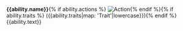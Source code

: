 **{{ability.name}}**{% if ability.actions %} ![Action](/icons/Action/{{ability.actions}}.png#height=18){% endif %}{% if ability.traits %} ({{ability.traits|map: 'Trait'|lowercase}}){% endif %} {{ability.text}}